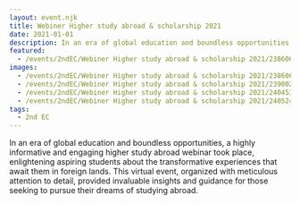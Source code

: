 ```yaml
---
layout: event.njk
title: Webiner Higher study abroad & scholarship 2021
date: 2021-01-01
description: In an era of global education and boundless opportunities, a highly informative and engaging higher study abroad webinar took place, enlightening aspiring students about the transformative experiences that await them in foreign lands. This virtual event, organized with meticulous attention to detail, provided invaluable insights and guidance for those seeking to pursue their dreams of studying abroad.
featured:
  - /events/2ndEC/Webiner Higher study abroad & scholarship 2021/238606541_3065986240392939_3721770177146002835_n.jpg
images:
  - /events/2ndEC/Webiner Higher study abroad & scholarship 2021/238606541_3065986240392939_3721770177146002835_n.jpg
  - /events/2ndEC/Webiner Higher study abroad & scholarship 2021/239002126_2978769319007158_2833429816809598465_n.jpg
  - /events/2ndEC/Webiner Higher study abroad & scholarship 2021/240453535_3065986343726262_2754951858561991218_n.jpg
  - /events/2ndEC/Webiner Higher study abroad & scholarship 2021/240524519_3065986287059601_6001462537289729461_n.jpg
tags:
  - 2nd EC
---
```

In an era of global education and boundless opportunities, a highly informative and engaging higher study abroad webinar took place, enlightening aspiring students about the transformative experiences that await them in foreign lands. This virtual event, organized with meticulous attention to detail, provided invaluable insights and guidance for those seeking to pursue their dreams of studying abroad.

